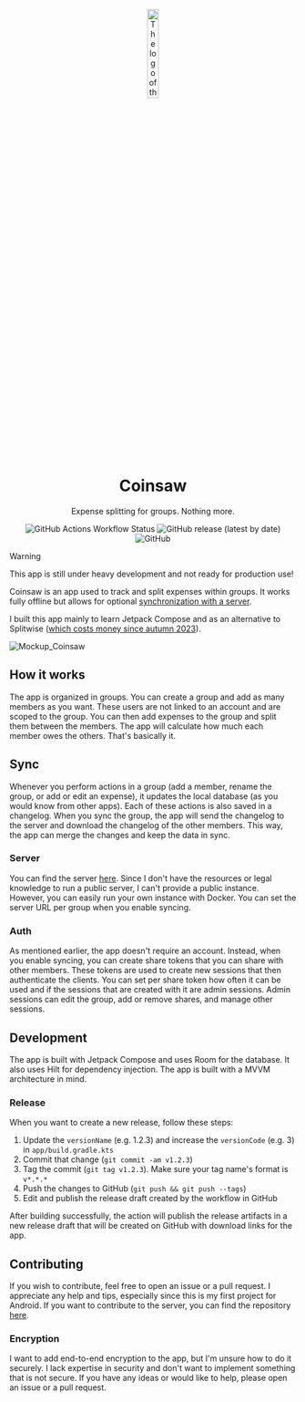 <p align="center">
<img src="https://github.com/user-attachments/assets/303e72c0-8689-4e22-917d-7c1830be885a" alt="The logo of the coinsaw app" width=20% />

<h1 align="center">Coinsaw</h1>
<p align="center">Expense splitting for groups. Nothing more.</p>

<p align="center">
<img alt="GitHub Actions Workflow Status" src="https://img.shields.io/github/actions/workflow/status/Importantus/coinsaw/build.yaml">
<img alt="GitHub release (latest by date)" src="https://img.shields.io/github/v/release/Importantus/coinsaw?include_prereleases">
<img alt="GitHub" src="https://img.shields.io/github/license/Importantus/coinsaw">
</p>

> [!WARNING]
> This app is still under heavy development and not ready for production use!

Coinsaw is an app used to track and split expenses within groups. It works fully offline but allows for optional [synchronization with a server](https://github.com/Importantus/coinsaw-backend).

I built this app mainly to learn Jetpack Compose and as an alternative to Splitwise ([which costs money since autumn 2023](https://www.old.reddit.com/r/androidapps/comments/17prad3/splitwise_is_now_useless_without_pro/)).

<img alt="Mockup_Coinsaw" src="https://github.com/user-attachments/assets/9f0817ce-4188-4d3f-9217-ca95b9e9faeb">

## How it works

The app is organized in groups. You can create a group and add as many members as you want. These users are not linked to an account and are scoped to the group. You can then add expenses to the group and split them between the members. The app will calculate how much each member owes the others. That's basically it.

## Sync

Whenever you perform actions in a group (add a member, rename the group, or add or edit an expense), it updates the local database (as you would know from other apps). Each of these actions is also saved in a changelog. When you sync the group, the app will send the changelog to the server and download the changelog of the other members. This way, the app can merge the changes and keep the data in sync.

### Server

You can find the server [here](https://github.com/Importantus/coinsaw-backend). Since I don't have the resources or legal knowledge to run a public server, I can't provide a public instance. However, you can easily run your own instance with Docker. You can set the server URL per group when you enable syncing.

### Auth

As mentioned earlier, the app doesn't require an account. Instead, when you enable syncing, you can create share tokens that you can share with other members. These tokens are used to create new sessions that then authenticate the clients. You can set per share token how often it can be used and if the sessions that are created with it are admin sessions. Admin sessions can edit the group, add or remove shares, and manage other sessions.

## Development

The app is built with Jetpack Compose and uses Room for the database. It also uses Hilt for dependency injection. The app is built with a MVVM architecture in mind.

### Release 

When you want to create a new release, follow these steps:

1. Update the `versionName` (e.g. 1.2.3) and increase the `versionCode` (e.g. 3) in `app/build.gradle.kts` 
1. Commit that change (`git commit -am v1.2.3`)
1. Tag the commit (`git tag v1.2.3`). Make sure your tag name's format is `v*.*.*`
1. Push the changes to GitHub (`git push && git push --tags`)
1. Edit and publish the release draft created by the workflow in GitHub

After building successfully, the action will publish the release artifacts in a new release draft that will be created on GitHub with download links for the app. 

## Contributing

If you wish to contribute, feel free to open an issue or a pull request. I appreciate any help and tips, especially since this is my first project for Android. If you want to contribute to the server, you can find the repository [here](https://github.com/Importantus/coinsaw-backend).

### Encryption

I want to add end-to-end encryption to the app, but I'm unsure how to do it securely. I lack expertise in security and don't want to implement something that is not secure. If you have any ideas or would like to help, please open an issue or a pull request. 